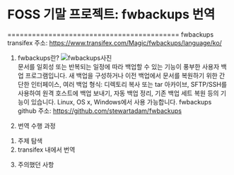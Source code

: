 # FOSS 기말 프로젝트: fwbackups 번역
==========================================
fwbackups transifex 주소: https://www.transifex.com/Magic/fwbackups/language/ko/ 

1. fwbackups란? 
![fwbackups사진](/uploads/dc978e67790dd9fcc30a8652f52a9953/fwbackups사진.png)  
문서를 일회성 또는 반복되는 일정에 따라 백업할 수 있는 기능이 풍부한 사용자 백업 프로그램입니다. 
새 백업을 구성하거나 이전 백업에서 문서를 복원하기 위한 간단한 인터페이스, 여러 백업 형식: 디렉토리 복사 또는 tar 아카이브, SFTP/SSH를 사용하여 원격 호스트에 백업 보내기, 자동 백업 정리, 기존 백업 세트 복원 등의 기능이 있습니다. Linux, OS x, Windows에서 사용 가능합니다. 
fwbackups github 주소: https://github.com/stewartadam/fwbackups

2. 번역 수행 과정
1) 주제 탐색
2) transifex 내에서 번역
3. 주의했던 사항


